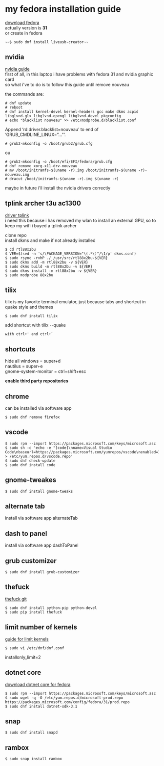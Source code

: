 # my fedora installation guide

[download fedora](https://getfedora.org/en/workstation/download/)  
actually version is **31**  
or create in fedora  
```console
~~$ sudo dnf install liveusb-creator~~
```

## nvidia
[nvidia guide](https://www.if-not-true-then-false.com/2015/fedora-nvidia-guide/)  
first of all, in this laptop i have problems with fedora 31 and nvidia graphic card  
so what i've to do is to follow this guide until remove nouveau    

the commands are:  
```console
# dnf update  
# reboot  
# dnf install kernel-devel kernel-headers gcc make dkms acpid libglvnd-glx libglvnd-opengl libglvnd-devel pkgconfig  
# echo "blacklist nouveau" >> /etc/modprobe.d/blacklist.conf  
```
Append ‘rd.driver.blacklist=nouveau’ to end of ‘GRUB_CMDLINE_LINUX=”…”‘.  
```console
# grub2-mkconfig -o /boot/grub2/grub.cfg  
```
ou  
```console
# grub2-mkconfig -o /boot/efi/EFI/fedora/grub.cfg  
# dnf remove xorg-x11-drv-nouveau  
# mv /boot/initramfs-$(uname -r).img /boot/initramfs-$(uname -r)-nouveau.img  
# dracut /boot/initramfs-$(uname -r).img $(uname -r)  
```
  
maybe in future i'll install the nvidia drivers correctly      


## tplink archer t3u ac1300
[driver tplink](https://github.com/cilynx/rtl88x2BU)  
i need this because i has removed my wlan to install an external GPU, so to keep my wifi i buyed a tplink archer    

clone repo  
install dkms and make if not already installed    

```console
$ cd rtl88x2bu  
$ VER=$(sed -n 's/\PACKAGE_VERSION="\(.*\)"/\1/p' dkms.conf)  
$ sudo rsync -rvhP ./ /usr/src/rtl88x2bu-${VER}  
$ sudo dkms add -m rtl88x2bu -v ${VER}  
$ sudo dkms build -m rtl88x2bu -v ${VER}  
$ sudo dkms install -m rtl88x2bu -v ${VER}  
$ sudo modprobe 88x2bu  
```
    
## tilix
tilix is my favorite terminal emulator, just because tabs and shortcut in quake style and themes  
```console
$ sudo dnf install tilix    
```

add shortcut with tilix --quake  
```console
with ctrl+' and ctrl+`  
```
    

## shortcuts
hide all windows = super+d  
nautilus = super+e  
gnome-system-monitor = ctrl+shift+esc      


**enable third party repositories**    

## chrome
can be installed via software app  
```console
$ sudo dnf remove firefox  
```
    
## vscode
```console
$ sudo rpm --import https://packages.microsoft.com/keys/microsoft.asc  
$ sudo sh -c 'echo -e "[code]\nname=Visual Studio Code\nbaseurl=https://packages.microsoft.com/yumrepos/vscode\nenabled=1\ngpgcheck=1\ngpgkey=https://packages.microsoft.com/keys/microsoft.asc" > /etc/yum.repos.d/vscode.repo'  
$ sudo dnf check-update  
$ sudo dnf install code  
```
    
## gnome-tweakes
```console
$ sudo dnf install gnome-tweaks  
```
    

## alternate tab
install via software app alternateTab      



## dash to panel
install via software app dashToPanel      



## grub customizer
```console
$ sudo dnf install grub-customizer  
```
    
## thefuck
[thefuck git](https://github.com/nvbn/thefuck)  
```console
$ sudo dnf install python-pip python-devel  
$ sudo pip install thefuck  
```
    
## limit number of kernels
[guide for limit kernels](https://www.linuxbabe.com/linux-server/list-installed-linux-kernels-remove-old-ones-fedora)  
```console
$ sudo vi /etc/dnf/dnf.conf  
```
installonly_limit=2      



## dotnet core
[download dotnet core for fedora](https://docs.microsoft.com/pt-br/dotnet/core/install/linux-package-manager-fedora31)  
```console
$ sudo rpm --import https://packages.microsoft.com/keys/microsoft.asc  
$ sudo wget -q -O /etc/yum.repos.d/microsoft-prod.repo https://packages.microsoft.com/config/fedora/31/prod.repo  
$ sudo dnf install dotnet-sdk-3.1  
```
    

## snap
```console
$ sudo dnf install snapd  
```
    
## rambox
```console
$ sudo snap install rambox
```